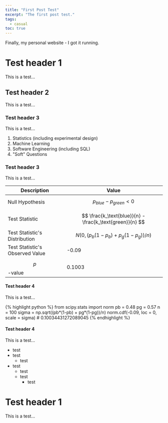 ```yaml
---
title: "First Post Test"
excerpt: "The first post test."
tags: 
  - casual
toc: true
---
```


Finally, my personal website - I got it running. 

# Test header 1

This is a test... 

## Test header 2

This is a test... 

### Test header 3 

This is a test... 

1. Statistics (including experimental design)
2. Machine Learning
3. Software Engineering (including SQL)
4. "Soft" Questions

### Test header 3 

This is a test... 

| Description | Value |
|------------|-------|
| Null Hypothesis| $$p_{blue} - p_{green} < 0$$ |
| Test Statistic | $$ \frac{k_\text{blue}}{n} - \frac{k_\text{green}}{n} $$ |
| Test Statistic's Distribution | $$N(0, (p_b(1-p_b) + p_g(1-p_g)) / n)$$ |
| Test Statistic's Observed Value | -0.09 | 
| $$p$$-value | 0.1003 |

#### Test header 4 

This is a test...

{% highlight python %}
from scipy.stats import norm
pb = 0.48
pg = 0.57
n = 100
sigma = np.sqrt((pb*(1-pb) + pg*(1-pg))/n)
norm.cdf(-0.09, loc = 0, scale = sigma) # 0.10034431272089045
{% endhighlight %}

#### Test header 4 

This is a test...

- test 
- test 
  - test 
- test 
    - test 
    - test 
      - test 

# Test header 1 

This is a test...